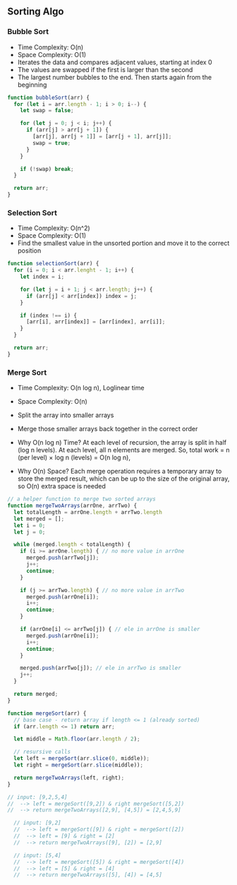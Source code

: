 ## Sorting Algo
### Bubble Sort
- Time Complexity: O(n)
- Space Complexity: O(1)
- Iterates the data and compares adjacent values, starting at index 0
- The values are swapped if the first is larger than the second
- The largest number bubbles to the end. Then starts again from the beginning

```javascript
function bubbleSort(arr) {
  for (let i = arr.length - 1; i > 0; i--) {
    let swap = false;

    for (let j = 0; j < i; j++) {
      if (arr[j] > arr[j + 1]) {
        [arr[j], arr[j + 1]] = [arr[j + 1], arr[j]];
        swap = true;
      }
    }

    if (!swap) break;
  }

  return arr;
}
```

### Selection Sort
- Time Complexity: O(n^2)
- Space Complexity: O(1)
- Find the smallest value in the unsorted portion and move it to the correct position

```javascript
function selectionSort(arr) {
  for (i = 0; i < arr.lenght - 1; i++) {
    let index = i;

    for (let j = i + 1; j < arr.length; j++) {
      if (arr[j] < arr[index]) index = j;
    }

    if (index !== i) {
      [arr[i], arr[index]] = [arr[index], arr[i]];
    }
  }

  return arr;               
}
```

### Merge Sort
- Time Complexity: O(n log n), Loglinear time
- Space Complexity: O(n)
- Split the array into smaller arrays
- Merge those smaller arrays back together in the correct order

- Why O(n log n) Time?
At each level of recursion, the array is split in half (log n levels).
At each level, all n elements are merged.
So, total work = n (per level) × log n (levels) = O(n log n), 

- Why O(n) Space?
Each merge operation requires a temporary array to store the merged result, which can be up to the size of the original array, so O(n) extra space is needed

```javascript
// a helper function to merge two sorted arrays
function mergeTwoArrays(arrOne, arrTwo) {
  let totalLength = arrOne.length + arrTwo.length
  let merged = [];
  let i = 0; 
  let j = 0;

  while (merged.length < totalLength) {
    if (i >= arrOne.length) { // no more value in arrOne
      merged.push(arrTwo[j]);
      j++;
      continue;
    }

    if (j >= arrTwo.length) { // no more value in arrTwo
      merged.push(arrOne[i]);
      i++;
      continue;
    }

    if (arrOne[i] <= arrTwo[j]) { // ele in arrOne is smaller
      merged.push(arrOne[i]);
      i++;
      continue;
    }

    merged.push(arrTwo[j]); // ele in arrTwo is smaller
    j++;
  }

  return merged;
}

function mergeSort(arr) {
  // base case - return array if length <= 1 (already sorted)
  if (arr.length <= 1) return arr;

  let middle = Math.floor(arr.length / 2);

  // resursive calls
  let left = mergeSort(arr.slice(0, middle));
  let right = mergeSort(arr.slice(middle));

  return mergeTwoArrays(left, right);
}

// input: [9,2,5,4]
//  --> left = mergeSort([9,2]) & right mergeSort([5,2])
//  --> return mergeTwoArrays([2,9], [4,5]) = [2,4,5,9]

  // input: [9,2]
  //  --> left = mergeSort([9]) & right = mergeSort([2])
  //  --> left = [9] & right = [2]
  //  --> return mergeTwoArrays([9], [2]) = [2,9]

  // input: [5,4]
  //  --> left = mergeSort([5]) & right = mergeSort([4])
  //  --> left = [5] & right = [4]
  //  --> return mergeTwoArrays([5], [4]) = [4,5]
```